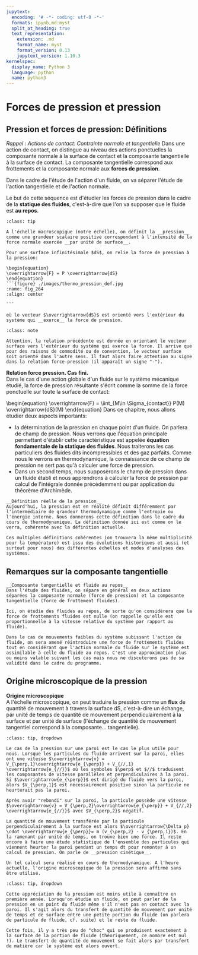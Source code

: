 ```yaml
---
jupytext:
  encoding: '# -*- coding: utf-8 -*-'
  formats: ipynb,md:myst
  split_at_heading: true
  text_representation:
    extension: .md
    format_name: myst
    format_version: 0.13
    jupytext_version: 1.10.3
kernelspec:
  display_name: Python 3
  language: python
  name: python3
---
```

# Forces de pression et pression

## Pression et forces de pression: Définitions

_Rappel : Actions de contact: Contrainte normale et tangentielle_
Dans une action de contact, on distingue au niveau des actions ponctuelles la composante normale à la surface de contact et la composante tangentielle à la surface de contact. La composante tangentielle correspond aux frottements et la composante normale aux __forces de pression__.

Dans le cadre de l'étude de l'action d'un fluide, on va séparer l'étude de l'action tangentielle et de l'action normale.

Le but de cette séquence est d'étudier les forces de pression dans le cadre de la __statique des fluides__, c'est-à-dire que l'on va supposer que le fluide est __au repos__.

````{admonition} Définition : Pression
:class: tip

A l'échelle macroscopique (notre échelle), on définit la __pression__ comme une grandeur scalaire positive correspondant à l'intensité de la force normale exercée __par unité de surface__.

Pour une surface infinitésimale $dS$, on relie la force de pression à la pression:

\begin{equation}
\overrightarrow{F} = P \overrightarrow{dS}
\end{equation}
```{figure} ./images/thermo_pression_def.jpg
:name: fig_264
:align: center

```

où le vecteur $\overrightarrow{dS}$ est orienté vers l'extérieur du système qui __exerce__ la force de pression.

````

````{admonition} Attention : Signe de la relation force-pression
:class: note

Attention, la relation précédente est donnée en orientant le vecteur surface vers l'extérieur du système qui exerce la force. Il arrive que pour des raisons de commodité ou de convention, le vecteur surface soit orienté dans l'autre sens. Il faut alors faire attention au signe dans la relation force-pression (il apparaît un signe "-").

````

__Relation force pression. Cas fini.__  
Dans le cas d'une action globale d'un fluide sur le système mécanique étudié, la force de pression résultante s'écrit comme la somme de la force ponctuelle sur toute la surface de contact:

\begin{equation}
\overrightarrow{F} = \iint_{M\in \Sigma_{contact}} P(M) \overrightarrow{dS}(M)
\end{equation}
Dans ce chapitre, nous allons étudier deux aspects importants:

* la détermination de la pression en chaque point d'un fluide. On parlera de champ de pression. Nous verrons que l'équation principale permettant d'établir cette caractéristique est appelée __équation fondamentale de la statique des fluides__. Nous traiterons les cas particuliers des fluides dits incompressibles et des gaz parfaits. Comme nous le verrons en thermodynamique, la connaissance de ce champ de pression ne sert pas qu'à calculer une force de pression.
* Dans un second temps, nous supposerons le champ de pression dans un fluide établi et nous apprendrons à calculer la force de pression par calcul de l'intégrale donnée précédemment ou par application du théorème d'Archimède.



````{dropdown} Remarque
__Définition réelle de la pression__  
Aujourd'hui, la pression est en réalité définit différemment par l'intermédiaire de grandeur thermodynamique comme l'entropie ou l'énergie interne. Nous donnerons cette définition dans le cadre du cours de thermodynamique. La définition donnée ici est comme on le verra, cohérente avec la définition actuelle.

Ces multiples définitions cohérentes (on trouvera la même multiplicité pour la température) est issu des évolutions historiques et aussi (et surtout pour nous) des différentes échelles et modes d'analyses des systèmes.
````

## Remarques sur la composante tangentielle

````{dropdown} Remarque
__Composante tangentielle et fluide au repos__  
Dans l'étude des fluides, on sépare en général en deux actions séparées la composante normale (force de pression) et la composante tangentielle (force de frottement fluides).

Ici, on étudie des fluides au repos, de sorte qu'on considèrera que la force de frottements fluides est nulle (on rappelle qu'elle est proportionnelle à la vitesse relative du système par rapport au fluide).

Dans le cas de mouvements faibles du système subissant l'action du fluide, on sera amené réintroduire une force de frottements fluides tout en considérant que l'action normale du fluide sur le système est assimilable à celle du fluide au repos. C'est une approximation plus ou moins valable suivant les cas mais nous ne discuterons pas de sa validité dans le cadre du programme.
````

## Origine microscopique de la pression

__Origine microscopique__  
A l'échelle microscopique, on peut traduire la pression comme un __flux__ de quantité de mouvement à travers la surface dS, c'est-à-dire un échange, par unité de temps de quantité de mouvement perpendiculairement à la surface et par unité de surface (l'échange de quantité de mouvement tangentiel correspond à la composante...  tangentielle).


````{admonition} Exemple : Pression sur une paroi
:class: tip, dropdown

Le cas de la pression sur une paroi est le cas le plus utile pour nous. Lorsque les particules du fluide arrivent sur la paroi, elles ont une vitesse $\overrightarrow{v} = V_{\perp,1}\overrightarrow{e_{\perp}} + V_{//,1} \overrightarrow{e_{//}}$ où les symboles $\perp$ et $//$ traduisent les composantes de vitesse parallèles et perpendiculaires à la paroi. Si $\overrightarrow{e_{\perp}}$ est dirigé du fluide vers la paroi, alors $V_{\perp,1}$ est nécessairement positive sinon la particule ne heurterait pas la paroi.

Après avoir "rebondi" sur la paroi, la particule possède une vitesse $\overrightarrow{v} = V_{\perp,2}\overrightarrow{e_{\perp}} + V_{//,2} \overrightarrow{e_{//}}$ avec $V_{\perp,2}$ négatif.

La quantité de mouvement transférée par la particule perpendiculairement à la surface est alors $\overrightarrow{\Delta p} \cdot \overrightarrow{e_{\perp}}= m (v_{\perp,2} - v_{\perp,1})$. En la ramenant par unité de temps, on trouve bien une force. Il reste encore à faire une étude statistique de l'ensemble des particules qui viennent heurter la paroi pendant un temps dt pour remonter à un calcul de pression. On parle de __pression cinétique__.

Un tel calcul sera réalisé en cours de thermodynamique. A l'heure actuelle, l'origine microscopique de la pression sera affirmé sans être utilisé.
````

````{admonition} Exemple : Pression interne d'un fluide
:class: tip, dropdown

Cette appréciation de la pression est moins utile à connaître en première année. Lorsqu'on étudie un fluide, on peut parler de la pression en un point du fluide même s'il n'est pas en contact avec la paroi. Il s'agit alors du transfert de quantité de mouvement par unité de temps et de surface entre une petite portion du fluide (on parlera de particule de fluide, cf. suite) et le reste du fluide.

Cette fois, il y a très peu de "choc" qui se produisent exactement à la surface de la portion de fluide (théoriquement, ce nombre est nul !). Le transfert de quantité de mouvement se fait alors par transfert de matière car le système est alors ouvert.
````
